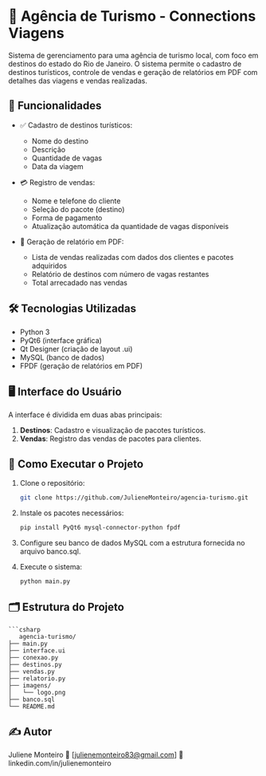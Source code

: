 # 🌴 Agência de Turismo - Connections Viagens

Sistema de gerenciamento para uma agência de turismo local, com foco em destinos do estado do Rio de Janeiro. O sistema permite o cadastro de destinos turísticos, controle de vendas e geração de relatórios em PDF com detalhes das viagens e vendas realizadas.

## 🧭 Funcionalidades

- ✅ Cadastro de destinos turísticos:
  - Nome do destino
  - Descrição
  - Quantidade de vagas
  - Data da viagem

- 💳 Registro de vendas:
  - Nome e telefone do cliente
  - Seleção do pacote (destino)
  - Forma de pagamento
  - Atualização automática da quantidade de vagas disponíveis

- 📄 Geração de relatório em PDF:
  - Lista de vendas realizadas com dados dos clientes e pacotes adquiridos
  - Relatório de destinos com número de vagas restantes
  - Total arrecadado nas vendas

## 🛠️ Tecnologias Utilizadas

- Python 3
- PyQt6 (interface gráfica)
- Qt Designer (criação de layout .ui)
- MySQL (banco de dados)
- FPDF (geração de relatórios em PDF)

## 🖥️ Interface do Usuário

A interface é dividida em duas abas principais:

1. **Destinos**: Cadastro e visualização de pacotes turísticos.
2. **Vendas**: Registro das vendas de pacotes para clientes.

## 🚀 Como Executar o Projeto

1. Clone o repositório:
   ```bash
   git clone https://github.com/JulieneMonteiro/agencia-turismo.git

2. Instale os pacotes necessários:
   ```bash
   pip install PyQt6 mysql-connector-python fpdf

3. Configure seu banco de dados MySQL com a estrutura fornecida no arquivo banco.sql.

4. Execute o sistema:
   ```bash
   python main.py
## 🗂️ Estrutura do Projeto
    ```csharp
       agencia-turismo/
    ├── main.py
    ├── interface.ui
    ├── conexao.py
    ├── destinos.py
    ├── vendas.py
    ├── relatorio.py
    ├── imagens/
    │   └── logo.png
    ├── banco.sql
    └── README.md

## ✍️ Autor
  Juliene Monteiro
📧 [julienemonteiro83@gmail.com]
🔗 linkedin.com/in/julienemonteiro
